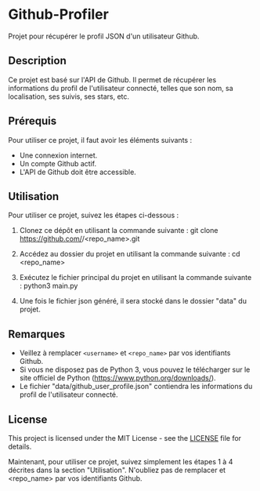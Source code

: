 # Github-Profiler

Projet pour récupérer le profil JSON d'un utilisateur Github.

## Description

Ce projet est basé sur l'API de Github. Il permet de récupérer les informations du profil de l'utilisateur connecté, telles que son nom, sa localisation, ses suivis, ses stars, etc.

## Prérequis

Pour utiliser ce projet, il faut avoir les éléments suivants :

- Une connexion internet.
- Un compte Github actif.
- L'API de Github doit être accessible.

## Utilisation

Pour utiliser ce projet, suivez les étapes ci-dessous :

1. Clonez ce dépôt en utilisant la commande suivante :
git clone https://github.com/<username>/<repo_name>.git

2. Accédez au dossier du projet en utilisant la commande suivante : 
cd <repo_name>

3. Exécutez le fichier principal du projet en utilisant la commande suivante :
python3 main.py

4. Une fois le fichier json généré, il sera stocké dans le dossier "data" du projet.

## Remarques

- Veillez à remplacer `<username>` et `<repo_name>` par vos identifiants Github.
- Si vous ne disposez pas de Python 3, vous pouvez le télécharger sur le site officiel de Python (https://www.python.org/downloads/).
- Le fichier "data/github_user_profile.json" contiendra les informations du profil de l'utilisateur connecté.

## License

This project is licensed under the MIT License - see the [LICENSE](LICENSE) file for details.

Maintenant, pour utiliser ce projet, suivez simplement les étapes 1 à 4 décrites dans la section "Utilisation". N'oubliez pas de remplacer <username> et <repo_name> par vos identifiants Github.
